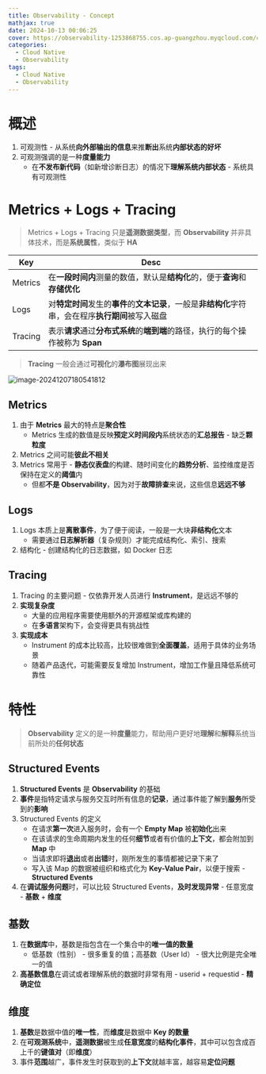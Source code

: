 ```yaml
---
title: Observability - Concept
mathjax: true
date: 2024-10-13 00:06:25
cover: https://observability-1253868755.cos.ap-guangzhou.myqcloud.com/cloud-native-observability-concept.webp
categories:
  - Cloud Native
  - Observability
tags:
  - Cloud Native
  - Observability
---
```


# 概述

1. 可观测性 - 从系统**向外部输出的信息**来推**断出**系统**内部状态的好坏**
2. 可观测强调的是一种**度量能力**
   - 在**不发布新代码**（如新增诊断日志）的情况下**理解系统内部状态** - 系统具有可观测性

<!-- more -->

# Metrics + Logs + Tracing

> Metrics + Logs + Tracing 只是**遥测数据类型**，而 **Observability** 并非具体技术，而是**系统属性**，类似于 **HA**

| Key     | Desc                                                         |
| ------- | ------------------------------------------------------------ |
| Metrics | 在**一段时间内**测量的数值，默认是**结构化**的，便于**查询**和**存储优化** |
| Logs    | 对**特定时间**发生的**事件**的**文本记录**，一般是**非结构化**字符串，会在程序**执行期间**被写入磁盘 |
| Tracing | 表示**请求**通过**分布式系统**的**端到端**的路径，执行的每个操作被称为 **Span** |

> **Tracing** 一般会通过**可视化**的**瀑布图**展现出来

![image-20241207180541812](https://observability-1253868755.cos.ap-guangzhou.myqcloud.com/image-20241207180541812.png)

## Metrics

1. 由于 **Metrics** 最大的特点是**聚合性**
   - Metrics 生成的数值是反映**预定义时间段内**系统状态的**汇总报告** - 缺乏**颗粒度**
2. Metrics 之间可能**彼此不相关**
3. Metrics 常用于 - **静态仪表盘**的构建、随时间变化的**趋势分析**、监控维度是否保持在定义的**阈值**内
   - 但都**不是 Observability**，因为对于**故障排查**来说，这些信息**远远不够**

## Logs

1. Logs 本质上是**离散事件**，为了便于阅读，一般是一大块**非结构化**文本
   - 需要通过**日志解析器**（复杂规则）才能完成结构化、索引、搜索
2. 结构化 - 创建结构化的日志数据，如 Docker 日志

## Tracing

1. Tracing 的主要问题 - 仅依靠开发人员进行 **Instrument**，是远远不够的
2. **实现复杂度**
   - 大量的应用程序需要使用额外的开源框架或库构建的
   - 在**多语言**架构下，会变得更具有挑战性
3. **实现成本**
   - Instrument 的成本比较高，比较很难做到**全面覆盖**，适用于具体的业务场景
   - 随着产品迭代，可能需要反复增加 Instrument，增加工作量且降低系统可靠性

# 特性

> **Observability** 定义的是一种**度量**能力，帮助用户更好地**理解**和**解释**系统当前所处的**任何状态**

## Structured Events

1. **Structured Events** 是 **Observability** 的基础
2. **事件**是指特定请求与服务交互时所有信息的**记录**，通过事件能了解到**服务**所受到的**影响**
3. Structured Events 的定义
   - 在请求**第一次**进入服务时，会有一个 **Empty Map** 被**初始化**出来
   - 在该请求的生命周期内发生的任何**细节**或者有价值的**上下文**，都会附加到 **Map** 中
   - 当请求即将**退出**或者**出错**时，刚所发生的事情都被记录下来了
   - 写入该 Map 的数据被组织和格式化为 **Key-Value Pair**，以便于搜索 - **Structured Events**
4. 在**调试服务问题**时，可以比较 Structured Events，**及时发现异常** - 任意宽度 - **基数** + **维度**

## 基数

1. 在**数据库**中，基数是指包含在一个集合中的**唯一值的数量**
   - 低基数（性别） - 很多重复的值；高基数（User Id） - 很大比例是完全唯一的值
2. **高基数信息**在调试或者理解系统的数据时非常有用 - userid + requestid - **精确定位**

## 维度

1. **基数**是数据中值的**唯一性**，而**维度**是数据中 **Key 的数量**
2. 在**可观测系统**中，**遥测数据**被生成**任意宽度**的**结构化事件**，其中可以包含成百上千的**键值对**（即**维度**）
3. 事件**范围**越广，事件发生时获取到的**上下文**就越丰富，越容易**定位问题**

